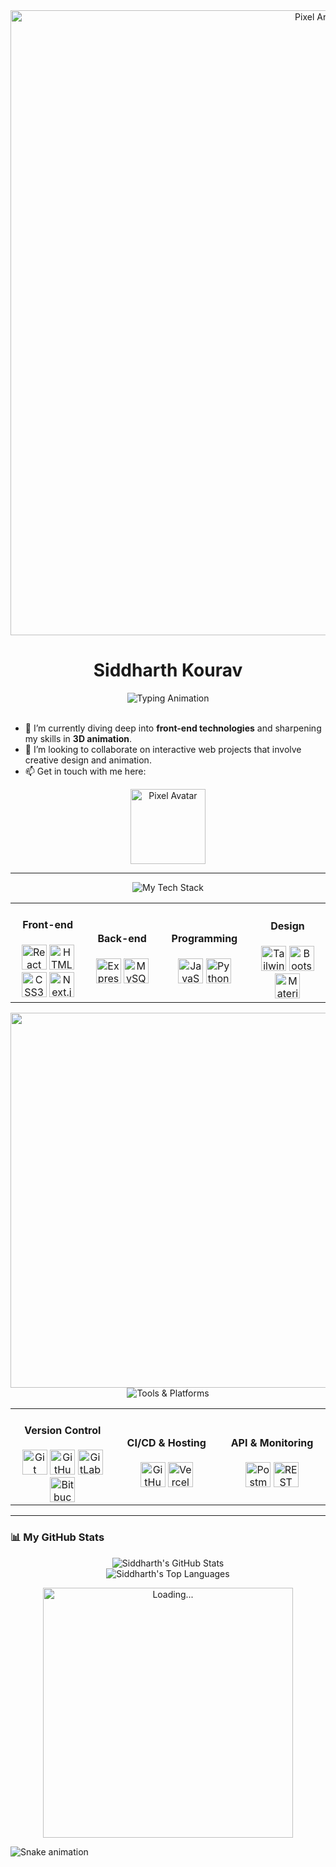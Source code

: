 <div align="center">
  <!-- Pixel Art Banner -->
  <img src="https://i.ibb.co/3vdgVjf/pixel-banner.gif" width="1000" alt="Pixel Art Banner"/>
</div>

<h1 align="center">Siddharth Kourav</h1>

<div align="center">
  <!-- Typing Animation with Pixel Font -->
  <img src="https://readme-typing-svg.demolab.com?font=Press+Start+2P&size=18&duration=4000&pause=500&color=03A062&center=true&vCenter=true&width=500&lines=Full+Stack+Developer;3D+Designer;Open+Source+Contributor;Pixel+Art+Enthusiast" alt="Typing Animation"/>
</div>

<br>

- 🌱 I’m currently diving deep into **front-end technologies** and sharpening my skills in **3D animation**.  
- 👯 I’m looking to collaborate on interactive web projects that involve creative design and animation.  
- 📫 Get in touch with me here:  

<p align="center">
  <img src="https://i.ibb.co/rvYMbR9/pixel-developer.gif" width="120" alt="Pixel Avatar"/>
</p>

---

<div align="center">
  <img src="https://readme-typing-svg.demolab.com?font=Press+Start+2P&size=18&duration=4000&pause=500&color=3397F7&center=true&vCenter=true&width=500&lines=My+Tech+Stack" alt="My Tech Stack"/>
</div>

<!-- Tech Stack with Pixel Icons -->
<table align="center">
  <tr>
    <td align="center" width="150">
      <h4 align="center">Front-end</h4>
      <img src="https://raw.githubusercontent.com/Tiny-Foxes/Pixel-Art-Icons/main/Icons/react.png" width="40" title="React"/>
      <img src="https://raw.githubusercontent.com/Tiny-Foxes/Pixel-Art-Icons/main/Icons/html5.png" width="40" title="HTML5"/>
      <img src="https://raw.githubusercontent.com/Tiny-Foxes/Pixel-Art-Icons/main/Icons/css3.png" width="40" title="CSS3"/>
      <img src="https://raw.githubusercontent.com/Tiny-Foxes/Pixel-Art-Icons/main/Icons/nextjs.png" width="40" title="Next.js"/>
    </td>
    <td align="center" width="150">
      <h4 align="center">Back-end</h4>
      <img src="https://raw.githubusercontent.com/Tiny-Foxes/Pixel-Art-Icons/main/Icons/express.png" width="40" title="Express.js"/>
      <img src="https://raw.githubusercontent.com/Tiny-Foxes/Pixel-Art-Icons/main/Icons/mysql.png" width="40" title="MySQL"/>
    </td>
    <td align="center" width="150">
      <h4 align="center">Programming</h4>
      <img src="https://raw.githubusercontent.com/Tiny-Foxes/Pixel-Art-Icons/main/Icons/javascript.png" width="40" title="JavaScript"/>
      <img src="https://raw.githubusercontent.com/Tiny-Foxes/Pixel-Art-Icons/main/Icons/python.png" width="40" title="Python"/>
    </td>
    <td align="center" width="150">
      <h4 align="center">Design</h4>
      <img src="https://raw.githubusercontent.com/Tiny-Foxes/Pixel-Art-Icons/main/Icons/tailwind.png" width="40" title="Tailwind CSS"/>
      <img src="https://raw.githubusercontent.com/Tiny-Foxes/Pixel-Art-Icons/main/Icons/bootstrap.png" width="40" title="Bootstrap"/>
      <img src="https://raw.githubusercontent.com/Tiny-Foxes/Pixel-Art-Icons/main/Icons/materialui.png" width="40" title="Material UI"/>
    </td>
  </tr>
</table>

<div align="center">
  <img src="https://i.ibb.co/HKhQvBb/pixel-divider.gif" width="600"/>
</div>

<div align="center">
  <img src="https://readme-typing-svg.demolab.com?font=Press+Start+2P&size=18&duration=4000&pause=500&color=3397F7&center=true&vCenter=true&width=500&lines=Tools+%26+Platforms" alt="Tools & Platforms"/>
</div>

<table align="center">
  <tr>
    <td align="center" width="170">
      <h4 align="center">Version Control</h4>
      <img src="https://raw.githubusercontent.com/Tiny-Foxes/Pixel-Art-Icons/main/Icons/git.png" width="40" title="Git"/>
      <img src="https://raw.githubusercontent.com/Tiny-Foxes/Pixel-Art-Icons/main/Icons/github.png" width="40" title="GitHub"/>
      <img src="https://raw.githubusercontent.com/Tiny-Foxes/Pixel-Art-Icons/main/Icons/gitlab.png" width="40" title="GitLab"/>
      <img src="https://raw.githubusercontent.com/Tiny-Foxes/Pixel-Art-Icons/main/Icons/bitbucket.png" width="40" title="Bitbucket"/>
    </td>
    <td align="center" width="170">
      <h4 align="center">CI/CD & Hosting</h4>
      <img src="https://raw.githubusercontent.com/Tiny-Foxes/Pixel-Art-Icons/main/Icons/githubactions.png" width="40" title="GitHub Actions"/>
      <img src="https://raw.githubusercontent.com/Tiny-Foxes/Pixel-Art-Icons/main/Icons/vercel.png" width="40" title="Vercel"/>
    </td>
    <td align="center" width="170">
      <h4 align="center">API & Monitoring</h4>
      <img src="https://raw.githubusercontent.com/Tiny-Foxes/Pixel-Art-Icons/main/Icons/postman.png" width="40" title="Postman"/>
      <img src="https://raw.githubusercontent.com/Tiny-Foxes/Pixel-Art-Icons/main/Icons/api.png" width="40" title="REST API"/>
    </td>
  </tr>
</table>

---

### 📊 My GitHub Stats

<p align="center">
  <img src="https://github-readme-stats.vercel.app/api?username=Siddharth8912&show_icons=true&theme=dracula" alt="Siddharth's GitHub Stats"/>
  <br/>
  <img src="https://github-readme-stats.vercel.app/api/top-langs/?username=Siddharth8912&layout=compact&langs_count=8&theme=dracula" alt="Siddharth's Top Languages"/>
</p>

<div align="center">
  <img src="https://i.ibb.co/z4WjGKP/loading-bar.gif" width="400" alt="Loading..."/>
</div>

<!-- Snake Contribution Graph -->
![Snake animation](https://github.com/Siddharth8912/Siddharth8912/blob/output/github-contribution-grid-snake.svg)

